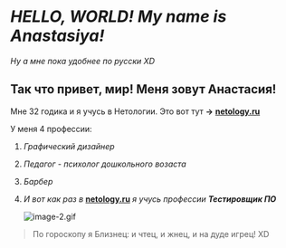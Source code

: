 # *HELLO, WORLD! My name is Anastasiya!*

*Ну а мне пока удобнее по русски XD* 

## Так что привет, мир! Меня зовут Анастасия!

Мне 32 годика и я учусь в Нетологии. Это вот тут **->** **[netology.ru](https://netology.ru/)**


У меня 4 профессии:
1. *Графический дизайнер*
2. *Педагог - психолог дошкольного возаста*
3. *Барбер*
4. *И вот как раз в* **[netology.ru](https://netology.ru/)** *я учусь профессии **Тестировщик ПО***
   
   ![image-2.gif](https://99px.ru/sstorage/86/2015/09/image_860809151705042505386.gif)
  > По гороскопу я Близнец: и чтец, и жнец, и на дуде игрец! XD